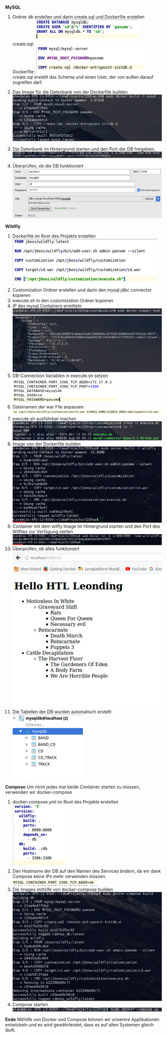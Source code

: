 **MySQL**

1. Ordner db erstellen und darin create.sql und Dockerfile erstellen
create.sql:
![](./images/1.png) 
Dockerfile:
![](./images/2.png)
create.sql erstellt das Schema und einen User, der von außen darauf zugreifen darf.

2. Das Image für die Datenbank von der Dockerfile builden
![](./images/3.png)
3. Die Datenbank im Hintergrund starten und den Port der DB freigeben.
![](./images/4.png)
4. Überprüfen, ob die DB funktioniert
![](./images/5.png)

**Wildfly**

1. Dockerfile im Root des Projekts erstellen
![](./images/6.png)
2. Customization Ordner erstellen und darin den mysql jdbc connector kopieren
3. execute.sh in den customization Ordner kopieren
4. IP des mysql Containers ermitteln
![](./images/8.png)
![](./images/7.png)
5. DB-Connection Variablen in execute.sh setzen
![](./images/9.png)
6. Dateinamen der war File anpassen
![](./images/10.png)
7. execute.sh ausführbar machen
![](./images/11.png)
8. Image von der Dockerfile builden
![](./images/12.png)
9. Container mit dem wilfly Image im Hintergrund starten und den Port des Wilflies zur Verfügung stellen
![](./images/13.png)
10. Überprüfen, ob alles funktioniert
![](./images/14.png)
11. Die Tabellen der DB wurden automatisch erstellt
![](./images/15.png)

**Compose**
Um nicht jedes mal beide Container starten zu müssen, verwenden wir docker-compose

1. docker-compose.yml im Root des Projekts erstellen
![](./images/16.png)
2. Den Hostname der DB auf den Namen des Services ändern, da wir dank Compose keine IPs mehr verwenden müssen.
![](./images/18.png)
3. Die Images mithilfe von docker-compose builden
![](./images/17.png)
4. Compose starten
![](./images/19.png)

**Ende**
Mithilfe von Docker und Compose können wir unserere Applikationen entwickeln und es wird gewährleistet, dass es auf allen Systemen gleich läuft.